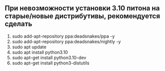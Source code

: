 ## При невозможности установки 3.10 питона на старые/новые дистрибутивы, рекомендуется сделать 

1) sudo add-apt-repository ppa:deadsnakes/ppa -y
2) sudo add-apt-repository ppa:deadsnakes/nightly -y
3) sudo apt update
4) sudo apt install python3.10
5) sudo apt-get install python3.10-dev
6) sudo apt-get install python3-distutils

